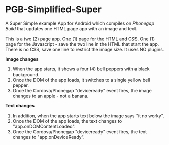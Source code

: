 # PGB-Simplified-Super
A Super Simple example App for Android which compiles on *Phonegap Build* that updates one HTML page app with an image and text.

This is a two (2) page app. One (1) page for the HTML and CSS. One (1) page for the Javascript - save the two line in the HTML that start the app. There is no CSS, save one line to restrict the image size.  It uses NO plugins.

**Image changes**

1. When the app starts, it shows a four (4) bell peppers with a black background.
2. Once the DOM of the app loads, it switches to a single yellow bell pepper.
3. Once the Cordova/Phonegap "deviceready" event fires, the image changes to an apple - not a banana.

**Text changes**

1. In addition, when the app starts text below the image says "it no worky".
2. Once the DOM of the app loads, the text changes to "app.onDOMContentLoaded".
3. Once the Cordova/Phonegap "deviceready" event fires,  the text changes to "app.onDeviceReady".
